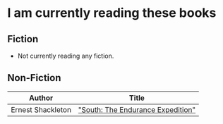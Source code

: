 # I am currently reading these books

## Fiction
- Not currently reading any fiction.

## Non-Fiction

Author | Title
------ | -----
Ernest Shackleton | ["South: The Endurance Expedition"](https://www.amazon.co.uk/South-Endurance-Expedition-Penguin-Classics/dp/0241251095/ref=sr_1_1?s=books&ie=UTF8&qid=1508859333&sr=1-1&keywords=shackleton+south)



